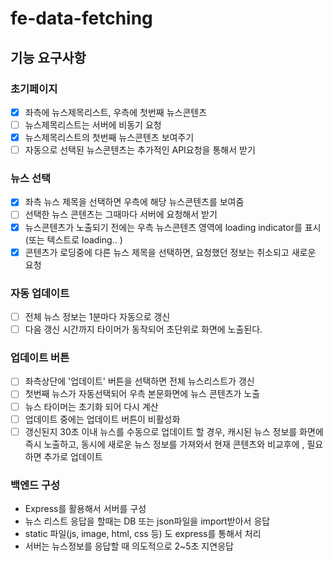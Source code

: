 # fe-data-fetching
## 기능 요구사항
### 초기페이지
  - [x] 좌측에 뉴스제목리스트, 우측에 첫번째 뉴스콘텐츠
  - [ ] 뉴스제목리스트는 서버에 비동기 요청
  - [x] 뉴스제목리스트의 첫번째 뉴스콘텐츠 보여주기
  - [ ] 자동으로 선택된 뉴스콘텐츠는 추가적인 API요청을 통해서 받기

### 뉴스 선택
  - [x] 좌측 뉴스 제목을 선택하면 우측에 해당 뉴스콘텐츠를 보여줌
  - [ ] 선택한 뉴스 콘텐츠는 그때마다 서버에 요청해서 받기 
  - [x] 뉴스콘텐츠가 노출되기 전에는 우측 뉴스콘텐츠 영역에 loading indicator를 표시 (또는 텍스트로 loading.. )
  - [x] 콘텐츠가 로딩중에 다른 뉴스 제목을 선택하면, 요청했던 정보는 취소되고 새로운 요청

### 자동 업데이트
  - [ ] 전체 뉴스 정보는 1분마다 자동으로 갱신
  - [ ] 다음 갱신 시간까지 타이머가 동작되어 초단위로 화면에 노출된다.

### 업데이트 버튼
  - [ ] 좌측상단에 '업데이트' 버튼을 선택하면 전체 뉴스리스트가 갱신
  - [ ] 첫번째 뉴스가 자동선택되어 우측 본문화면에 뉴스 콘텐츠가 노출
  - [ ] 뉴스 타이머는 초기화 되어 다시 계산
  - [ ] 업데이트 중에는 업데이트 버튼이 비활성화
  - [ ] 갱신된지 30초 이내 뉴스를 수동으로 업데이트 할 경우, 캐시된 뉴스 정보를 화면에 즉시 노출하고, 동시에 새로운 뉴스 정보를 가져와서 현재 콘텐츠와 비교후에 , 필요하면 추가로 업데이트

### 백엔드 구성
  - Express를 활용해서 서버를 구성
  - 뉴스 리스트 응답을 할때는 DB 또는 json파일을 import받아서 응답
  - static 파일(js, image, html, css 등) 도 express를 통해서 처리
  - 서버는 뉴스정보를 응답할 때 의도적으로 2~5초 지연응답 
